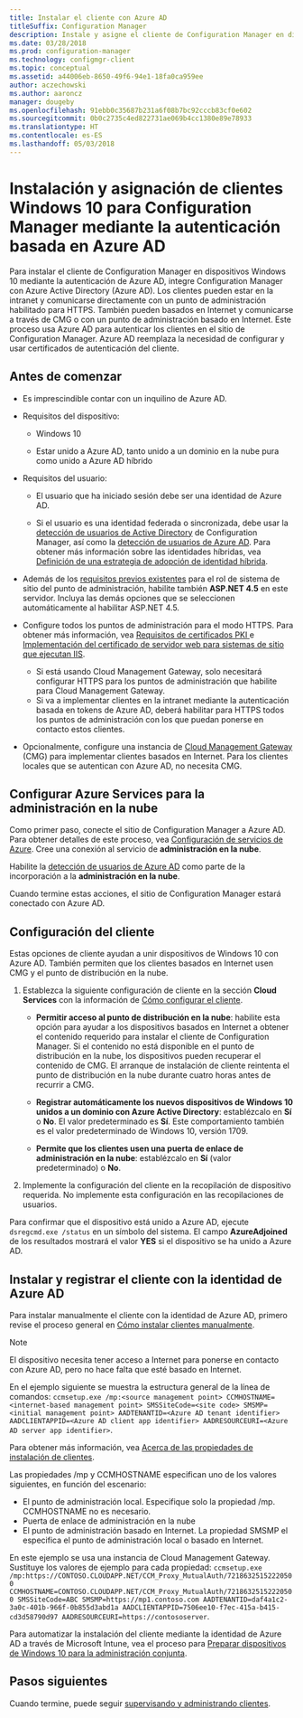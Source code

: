 ```yaml
---
title: Instalar el cliente con Azure AD
titleSuffix: Configuration Manager
description: Instale y asigne el cliente de Configuration Manager en dispositivos Windows 10 con Azure Active Directory para la autenticación
ms.date: 03/28/2018
ms.prod: configuration-manager
ms.technology: configmgr-client
ms.topic: conceptual
ms.assetid: a44006eb-8650-49f6-94e1-18fa0ca959ee
author: aczechowski
ms.author: aaroncz
manager: dougeby
ms.openlocfilehash: 91ebb0c35687b231a6f08b7bc92cccb83cf0e602
ms.sourcegitcommit: 0b0c2735c4ed822731ae069b4cc1380e89e78933
ms.translationtype: HT
ms.contentlocale: es-ES
ms.lasthandoff: 05/03/2018
---
```

# <a name="install-and-assign-configuration-manager-windows-10-clients-using-azure-ad-for-authentication"></a>Instalación y asignación de clientes Windows 10 para Configuration Manager mediante la autenticación basada en Azure AD

Para instalar el cliente de Configuration Manager en dispositivos Windows 10 mediante la autenticación de Azure AD, integre Configuration Manager con Azure Active Directory (Azure AD). Los clientes pueden estar en la intranet y comunicarse directamente con un punto de administración habilitado para HTTPS. También pueden basados en Internet y comunicarse a través de CMG o con un punto de administración basado en Internet. Este proceso usa Azure AD para autenticar los clientes en el sitio de Configuration Manager. Azure AD reemplaza la necesidad de configurar y usar certificados de autenticación del cliente.



## <a name="before-you-begin"></a>Antes de comenzar

- Es imprescindible contar con un inquilino de Azure AD.  

- Requisitos del dispositivo:  

    - Windows 10  

    - Estar unido a Azure AD, tanto unido a un dominio en la nube pura como unido a Azure AD híbrido  

- Requisitos del usuario:  

    - El usuario que ha iniciado sesión debe ser una identidad de Azure AD.   

    - Si el usuario es una identidad federada o sincronizada, debe usar la [detección de usuarios de Active Directory](/sccm/core/servers/deploy/configure/about-discovery-methods#bkmk_aboutUser) de Configuration Manager, así como la [detección de usuarios de Azure AD](/sccm/core/servers/deploy/configure/about-discovery-methods#azureaddisc). Para obtener más información sobre las identidades híbridas, vea [Definición de una estrategia de adopción de identidad híbrida](/azure/active-directory/active-directory-hybrid-identity-design-considerations-identity-adoption-strategy).<!--497750-->  

- Además de los [requisitos previos existentes](/sccm/core/plan-design/configs/site-and-site-system-prerequisites#bkmk_2012MPpreq) para el rol de sistema de sitio del punto de administración, habilite también **ASP.NET 4.5** en este servidor. Incluya las demás opciones que se seleccionen automáticamente al habilitar ASP.NET 4.5.  

- Configure todos los puntos de administración para el modo HTTPS. Para obtener más información, vea [Requisitos de certificados PKI ](/sccm/core/plan-design/network/pki-certificate-requirements) e [Implementación del certificado de servidor web para sistemas de sitio que ejecutan IIS](/sccm/core/plan-design/network/example-deployment-of-pki-certificates#BKMK_webserver2008_cm2012).  
    - Si está usando Cloud Management Gateway, solo necesitará configurar HTTPS para los puntos de administración que habilite para Cloud Management Gateway.
    - Si va a implementar clientes en la intranet mediante la autenticación basada en tokens de Azure AD, deberá habilitar para HTTPS todos los puntos de administración con los que puedan ponerse en contacto estos clientes. 

- Opcionalmente, configure una instancia de [Cloud Management Gateway](/sccm/core/clients/manage/cmg/plan-cloud-management-gateway) (CMG) para implementar clientes basados en Internet. Para los clientes locales que se autentican con Azure AD, no necesita CMG.  


## <a name="configure-azure-services-for-cloud-management"></a>Configurar Azure Services para la administración en la nube

Como primer paso, conecte el sitio de Configuration Manager a Azure AD. Para obtener detalles de este proceso, vea [Configuración de servicios de Azure](/sccm/core/servers/deploy/configure/azure-services-wizard). Cree una conexión al servicio de **administración en la nube**.

Habilite la [detección de usuarios de Azure AD](/sccm/core/servers/deploy/configure/configure-discovery-methods#azureaadisc) como parte de la incorporación a la **administración en la nube**. 

Cuando termine estas acciones, el sitio de Configuration Manager estará conectado con Azure AD. 



## <a name="configure-client-settings"></a>Configuración del cliente

Estas opciones de cliente ayudan a unir dispositivos de Windows 10 con Azure AD. También permiten que los clientes basados en Internet usen CMG y el punto de distribución en la nube.

1.  Establezca la siguiente configuración de cliente en la sección **Cloud Services** con la información de [Cómo configurar el cliente](/sccm/core/clients/deploy/configure-client-settings).  

    - **Permitir acceso al punto de distribución en la nube**: habilite esta opción para ayudar a los dispositivos basados en Internet a obtener el contenido requerido para instalar el cliente de Configuration Manager. Si el contenido no está disponible en el punto de distribución en la nube, los dispositivos pueden recuperar el contenido de CMG. El arranque de instalación de cliente reintenta el punto de distribución en la nube durante cuatro horas antes de recurrir a CMG.<!--495533-->  

    - **Registrar automáticamente los nuevos dispositivos de Windows 10 unidos a un dominio con Azure Active Directory**: establézcalo en **Sí** o **No**. El valor predeterminado es **Sí**. Este comportamiento también es el valor predeterminado de Windows 10, versión 1709.

    - **Permite que los clientes usen una puerta de enlace de administración en la nube**: establézcalo en **Sí** (valor predeterminado) o **No**.  

2.  Implemente la configuración del cliente en la recopilación de dispositivo requerida. No implemente esta configuración en las recopilaciones de usuarios.

Para confirmar que el dispositivo está unido a Azure AD, ejecute `dsregcmd.exe /status` en un símbolo del sistema. El campo **AzureAdjoined** de los resultados mostrará el valor **YES** si el dispositivo se ha unido a Azure AD.



## <a name="install-and-register-the-client-using-azure-ad-identity"></a>Instalar y registrar el cliente con la identidad de Azure AD

Para instalar manualmente el cliente con la identidad de Azure AD, primero revise el proceso general en [Cómo instalar clientes manualmente](/sccm/core/clients/deploy/deploy-clients-to-windows-computers#BKMK_Manual). 

 > [!Note]  
 > El dispositivo necesita tener acceso a Internet para ponerse en contacto con Azure AD, pero no hace falta que esté basado en Internet. 

En el ejemplo siguiente se muestra la estructura general de la línea de comandos: `ccmsetup.exe /mp:<source management point> CCMHOSTNAME=<internet-based management point> SMSSiteCode=<site code> SMSMP=<initial management point> AADTENANTID=<Azure AD tenant identifier> AADCLIENTAPPID=<Azure AD client app identifier> AADRESOURCEURI=<Azure AD server app identifier>`.

Para obtener más información, vea [Acerca de las propiedades de instalación de clientes](/sccm/core/clients/deploy/about-client-installation-properties).

Las propiedades /mp y CCMHOSTNAME especifican uno de los valores siguientes, en función del escenario:
- El punto de administración local. Especifique solo la propiedad /mp. CCMHOSTNAME no es necesario.
- Puerta de enlace de administración en la nube
- El punto de administración basado en Internet. La propiedad SMSMP el especifica el punto de administración local o basado en Internet.

En este ejemplo se usa una instancia de Cloud Management Gateway. Sustituye los valores de ejemplo para cada propiedad: `ccmsetup.exe /mp:https://CONTOSO.CLOUDAPP.NET/CCM_Proxy_MutualAuth/72186325152220500 CCMHOSTNAME=CONTOSO.CLOUDAPP.NET/CCM_Proxy_MutualAuth/72186325152220500 SMSSiteCode=ABC SMSMP=https://mp1.contoso.com AADTENANTID=daf4a1c2-3a0c-401b-966f-0b855d3abd1a AADCLIENTAPPID=7506ee10-f7ec-415a-b415-cd3d58790d97 AADRESOURCEURI=https://contososerver`.

Para automatizar la instalación del cliente mediante la identidad de Azure AD a través de Microsoft Intune, vea el proceso para [Preparar dispositivos de Windows 10 para la administración conjunta](/sccm/core/clients/manage/co-management-prepare#command-line-to-install-configuration-manager-client).



## <a name="next-steps"></a>Pasos siguientes

Cuando termine, puede seguir [supervisando y administrando clientes](/sccm/core/clients/manage/monitor-clients).
